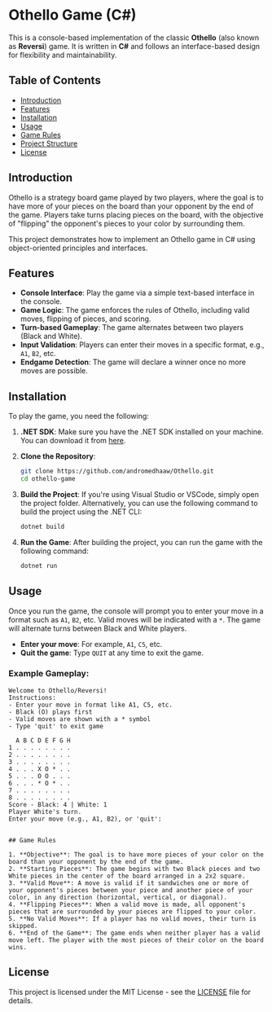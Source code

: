 
# Othello Game (C#)

This is a console-based implementation of the classic **Othello** (also known as **Reversi**) game. It is written in **C#** and follows an interface-based design for flexibility and maintainability.

## Table of Contents

- [Introduction](#introduction)
- [Features](#features)
- [Installation](#installation)
- [Usage](#usage)
- [Game Rules](#game-rules)
- [Project Structure](#project-structure)
- [License](#license)

## Introduction

Othello is a strategy board game played by two players, where the goal is to have more of your pieces on the board than your opponent by the end of the game. Players take turns placing pieces on the board, with the objective of "flipping" the opponent's pieces to your color by surrounding them. 

This project demonstrates how to implement an Othello game in C# using object-oriented principles and interfaces.

## Features

- **Console Interface**: Play the game via a simple text-based interface in the console.
- **Game Logic**: The game enforces the rules of Othello, including valid moves, flipping of pieces, and scoring.
- **Turn-based Gameplay**: The game alternates between two players (Black and White).
- **Input Validation**: Players can enter their moves in a specific format, e.g., `A1`, `B2`, etc.
- **Endgame Detection**: The game will declare a winner once no more moves are possible.

## Installation

To play the game, you need the following:

1. **.NET SDK**: Make sure you have the .NET SDK installed on your machine. You can download it from [here](https://dotnet.microsoft.com/download).

2. **Clone the Repository**:
   ```bash
   git clone https://github.com/andromedhaaw/Othello.git
   cd othello-game
   ```

3. **Build the Project**:
   If you're using Visual Studio or VSCode, simply open the project folder. Alternatively, you can use the following command to build the project using the .NET CLI:
   ```bash
   dotnet build
   ```

4. **Run the Game**:
   After building the project, you can run the game with the following command:
   ```bash
   dotnet run
   ```

## Usage

Once you run the game, the console will prompt you to enter your move in a format such as `A1`, `B2`, etc. Valid moves will be indicated with a `*`. The game will alternate turns between Black and White players.

- **Enter your move**: For example, `A1`, `C5`, etc.
- **Quit the game**: Type `QUIT` at any time to exit the game.

### Example Gameplay:

```
Welcome to Othello/Reversi!
Instructions:
- Enter your move in format like A1, C5, etc.
- Black (O) plays first
- Valid moves are shown with a * symbol
- Type 'quit' to exit game

  A B C D E F G H
1 . . . . . . . .
2 . . . . . . . .
3 . . . . . . . .
4 . . . X O * . .
5 . . . O O . . .
6 . . . * O * . .
7 . . . . . . . .
8 . . . . . . . .
Score - Black: 4 | White: 1
Player White's turn.
Enter your move (e.g., A1, B2), or 'quit': 


## Game Rules

1. **Objective**: The goal is to have more pieces of your color on the board than your opponent by the end of the game.
2. **Starting Pieces**: The game begins with two Black pieces and two White pieces in the center of the board arranged in a 2x2 square.
3. **Valid Move**: A move is valid if it sandwiches one or more of your opponent's pieces between your piece and another piece of your color, in any direction (horizontal, vertical, or diagonal).
4. **Flipping Pieces**: When a valid move is made, all opponent's pieces that are surrounded by your pieces are flipped to your color.
5. **No Valid Moves**: If a player has no valid moves, their turn is skipped.
6. **End of the Game**: The game ends when neither player has a valid move left. The player with the most pieces of their color on the board wins.

```

## License

This project is licensed under the MIT License - see the [LICENSE](LICENSE) file for details.

